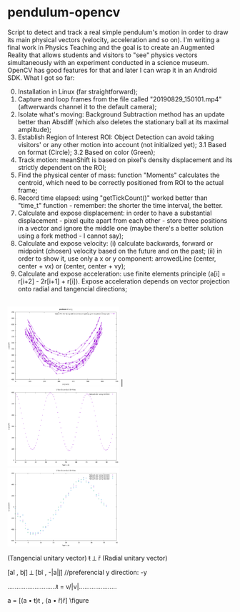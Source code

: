 # pendulum-opencv
Script to detect and track a real simple pendulum's motion in order to draw its main physical vectors (velocity, acceleration and so on).
I'm writing a final work in Physics Teaching and the goal is to create an Augmented Reality that allows students and visitors to "see" physics vectors simultaneously with an experiment conducted in a science museum. OpenCV has good features for that and later I can wrap it in an Android SDK.
What I got so far:

0. Installation in Linux (far straightforward);
1. Capture and loop frames from the file called "20190829_150101.mp4" (aftwerwards channel it to the default camera);
2. Isolate what's moving: Background Subtraction method has an update better than Absdiff (which also deletes the stationary ball at its maximal amplitude);
3. Establish Region of Interest ROI: Object Detection can avoid taking visitors' or any other motion into account (not initialized yet);
3.1 Based on format (Circle);
3.2 Based on color (Green);
4. Track motion: meanShift is based on pixel's density displacement and its strictly dependent on the ROI;
5. Find the physical center of mass: function "Moments" calculates the centroid, which need to be correctly positioned from ROI to the actual frame;
6. Record time elapsed: using "getTickCount()" worked better than "time_t" function - remember: the shorter the time interval, the better.
7. Calculate and expose displacement: in order to have a substantial displacement - pixel quite apart from each other - store three positions in a vector and ignore the middle one (maybe there's a better solution using a fork method - I cannot say);
8. Calculate and expose velocity:  (i) calculate backwards, forward or midpoint (chosen) velocity based on the future and on the past; (ii) in order to show it, use only a x or y component: arrowedLine (center, center + vx) or (center, center + vy);
9. Calculate and expose acceleration: use finite elements principle (a[i] = r[i+2] - 2r[i+1] + r[i]). Expose acceleration depends on vector projection onto radial and tangencial directions;

<br>
<img src="x_y_oneshot" width="250"> | <img src="x_t_oneshot" width="250">
<br>
<img src="vx_t_multipleshots" width="250">


(Tangencial unitary vector) ŧ ⟂ ř (Radial unitary vector)

[aî , bĵ] ⟂ [bî , -|a|ĵ] //preferencial y direction: -y

...........................ŧ = v/|v|.....................

a = [(a • ŧ)ŧ  , (a • ř)ř] 
\figure

